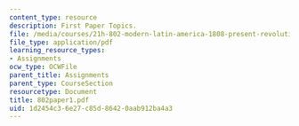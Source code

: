 ```yaml
---
content_type: resource
description: First Paper Topics.
file: /media/courses/21h-802-modern-latin-america-1808-present-revolution-dictatorship-democracy-spring-2005/1d2454c36e27c85d86420aab912ba4a3_802paper1.pdf
file_type: application/pdf
learning_resource_types:
- Assignments
ocw_type: OCWFile
parent_title: Assignments
parent_type: CourseSection
resourcetype: Document
title: 802paper1.pdf
uid: 1d2454c3-6e27-c85d-8642-0aab912ba4a3
---
```

